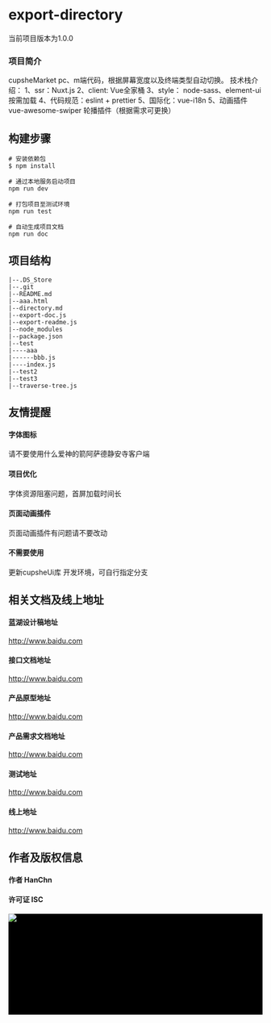       
# export-directory
当前项目版本为1.0.0
### 项目简介
cupsheMarket pc、m端代码，根据屏幕宽度以及终端类型自动切换。 技术栈介绍： 1、ssr：Nuxt.js 2、client: Vue全家桶 3、style： node-sass、element-ui 按需加载 4、代码规范：eslint + prettier 5、国际化：vue-i18n 5、动画插件 vue-awesome-swiper 轮播插件（根据需求可更换）
## 构建步骤
```
# 安装依赖包
$ npm install

# 通过本地服务启动项目      
npm run dev

# 打包项目至测试环境      
npm run test

# 自动生成项目文档      
npm run doc

```
## 项目结构

 ```
|--.DS_Store
|--.git
|--README.md
|--aaa.html
|--directory.md
|--export-doc.js
|--export-readme.js
|--node_modules
|--package.json
|--test
|----aaa
|------bbb.js
|----index.js
|--test2
|--test3
|--traverse-tree.js
``` 
## 友情提醒
#### 字体图标      
请不要使用什么爱神的箭阿萨德静安寺客户端

#### 项目优化      
字体资源阻塞问题，首屏加载时间长

#### 页面动画插件      
页面动画插件有问题请不要改动

#### 不需要使用      
更新cupsheUi库 开发环境，可自行指定分支

## 相关文档及线上地址
#### 蓝湖设计稿地址      
http://www.baidu.com
#### 接口文档地址      
http://www.baidu.com
#### 产品原型地址      
http://www.baidu.com
#### 产品需求文档地址      
http://www.baidu.com
#### 测试地址      
http://www.baidu.com
#### 线上地址      
http://www.baidu.com
## 作者及版权信息
#### 作者 HanChn
#### 许可证 ISC
<div style="">
  <img src="http://www.kapeixi.cn/image/LOGO@2x.png">
</div>  
<style>
div{
width:100%; 
height:200px;
 background:#000; margin-bottom: 20px;
}

</style>
    